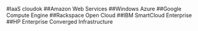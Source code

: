 #IaaS cloudok
##Amazon Web Services
##Windows Azure
##Google Compute Engine
##Rackspace Open Cloud
##IBM SmartCloud Enterprise
##HP Enterprise Converged Infrastructure
